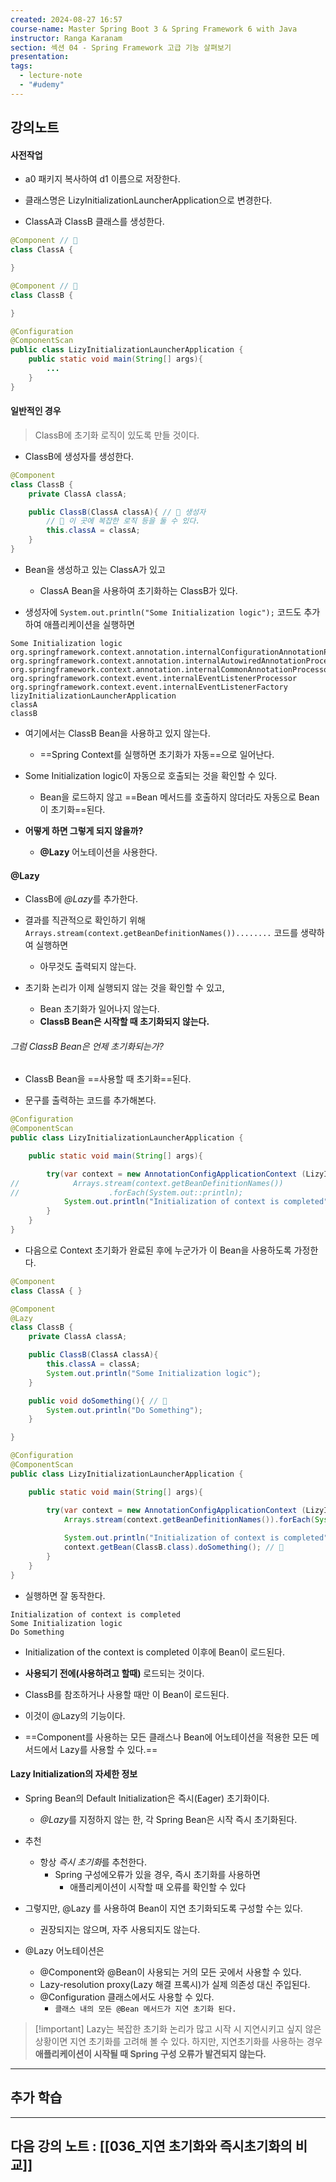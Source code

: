 ```yaml
---
created: 2024-08-27 16:57
course-name: Master Spring Boot 3 & Spring Framework 6 with Java
instructor: Ranga Karanam
section: 섹션 04 - Spring Framework 고급 기능 살펴보기
presentation: 
tags:
  - lecture-note
  - "#udemy"
---
```

## 강의노트
#### 사전작업
- a0 패키지 복사하여 d1 이름으로 저장한다.
- 클래스명은 LizyInitializationLauncherApplication으로 변경한다.

- ClassA과 ClassB 클래스를 생성한다.
```java
@Component // 📌
class ClassA {

}

@Component // 📌
class ClassB {

}

@Configuration
@ComponentScan
public class LizyInitializationLauncherApplication {
    public static void main(String[] args){
		...
    }
}
```

#### 일반적인 경우
> ClassB에 초기화 로직이 있도록 만들 것이다.
- ClassB에 생성자를 생성한다.
```java
@Component
class ClassB {
    private ClassA classA;

    public ClassB(ClassA classA){ // 📌 생성자
	    // 📌 이 곳에 복잡한 로직 등을 둘 수 있다.
        this.classA = classA;
    }
}
```
- Bean을 생성하고 있는 ClassA가 있고
	- ClassA Bean을 사용하여 초기화하는 ClassB가 있다.

- 생성자에 `System.out.println("Some Initialization logic");` 코드도 추가하여 애플리케이션을 실행하면
```
Some Initialization logic
org.springframework.context.annotation.internalConfigurationAnnotationProcessor
org.springframework.context.annotation.internalAutowiredAnnotationProcessor
org.springframework.context.annotation.internalCommonAnnotationProcessor
org.springframework.context.event.internalEventListenerProcessor
org.springframework.context.event.internalEventListenerFactory
lizyInitializationLauncherApplication
classA
classB
```
- 여기에서는 ClassB Bean을 사용하고 있지 않는다.
	- ==Spring Context를 실행하면 초기화가 자동==으로 일어난다.

- Some Initialization logic이 자동으로 호출되는 것을 확인할 수 있다.
	- Bean을 로드하지 않고 ==Bean 메서드를 호출하지 않더라도 자동으로 Bean이 초기화==된다.

- **어떻게 하면 그렇게 되지 않을까?**
	- **@Lazy** 어노테이션을 사용한다.
#### @Lazy
- ClassB에 *@Lazy*를 추가한다.
- 결과를 직관적으로 확인하기 위해 `Arrays.stream(context.getBeanDefinitionNames())........` 코드를 생략하여 실행하면
	- 아무것도 출력되지 않는다.

- 초기화 논리가 이제 실행되지 않는 것을 확인할 수 있고,
	- Bean 초기화가 일어나지 않는다.
	- **ClassB Bean은 시작할 때 초기화되지 않는다.**

###### 그럼 ClassB Bean은 언제 초기화되는가?
- ClassB Bean을 ==사용할 때 초기화==된다.

- 문구를 출력하는 코드를 추가해본다.
```java
@Configuration
@ComponentScan
public class LizyInitializationLauncherApplication {

    public static void main(String[] args){

        try(var context = new AnnotationConfigApplicationContext (LizyInitializationLauncherApplication.class)){
//            Arrays.stream(context.getBeanDefinitionNames())
//                    .forEach(System.out::println);
            System.out.println("Initialization of context is completed"); // 📌
        }
    }
}
```
- 다음으로 Context 초기화가 완료된 후에 누군가가 이 Bean을 사용하도록 가정한다.
```java
@Component
class ClassA { }

@Component
@Lazy
class ClassB {
    private ClassA classA;

    public ClassB(ClassA classA){
        this.classA = classA;
        System.out.println("Some Initialization logic");
    }

    public void doSomething(){ // 📌
        System.out.println("Do Something");
    }

}

@Configuration
@ComponentScan
public class LizyInitializationLauncherApplication {

    public static void main(String[] args){

        try(var context = new AnnotationConfigApplicationContext (LizyInitializationLauncherApplication.class)){
	        Arrays.stream(context.getBeanDefinitionNames()).forEach(System.out::println);
	        
            System.out.println("Initialization of context is completed"); // 📌
            context.getBean(ClassB.class).doSomething(); // 📌
        }
    }
}
```

- 실행하면 잘 동작한다.
```
Initialization of context is completed
Some Initialization logic
Do Something
```
- Initialization of the context is completed 이후에 Bean이 로드된다.
- **사용되기 전에(사용하려고 할때)** 로드되는 것이다.
- ClassB를 참조하거나 사용할 때만 이 Bean이 로드된다.

- 이것이 @Lazy의 기능이다.

- ==Component를 사용하는 모든 클래스나 Bean에 어노테이션을 적용한 모든 메서드에서 Lazy를 사용할 수 있다.==

#### Lazy Initialization의 자세한 정보
- Spring Bean의 Default Initialization은 즉시(Eager) 초기화이다.
	- *@Lazy*를 지정하지 않는 한, 각 Spring Bean은 시작 즉시 초기화된다.

- 추천
	- 항상 *즉시 초기화*를 추천한다.
		- Spring 구성에오류가 있을 경우, 즉시 초기화를 사용하면 
			- 애플리케이션이 시작할 때 오류를 확인할 수 있다

- 그렇지만, @Lazy 를 사용하여 Bean이 지연 초기화되도록 구성할 수는 있다.
	- 권장되지는 않으며, 자주 사용되지도 않는다.

- @Lazy 어노테이션은
	- @Component와 @Bean이 사용되는 거의 모든 곳에서 사용할 수 있다.
	- Lazy-resolution proxy(Lazy 해결 프록시)가 실제 의존성 대신 주입된다.
	- @Configuration 클래스에서도 사용할 수 있다.
		- `클래스 내의 모든 @Bean 메서드가 지연 초기화 된다.`


> [!important] Lazy는
> 복잡한 초기화 논리가 많고 시작 시 지연시키고 싶지 않은 상황이면 지연 초기화를 고려해 볼 수 있다.
> 하지만, 지연초기화를 사용하는 경우 **애플리케이션이 시작될 때 Spring 구성 오류가 발견되지 않는다.**





---
## 추가 학습


---
## 다음 강의 노트 : [[036_지연 초기화와 즉시초기화의 비교]]
